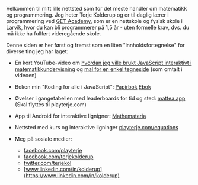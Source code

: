 Velkommen til mitt lille nettsted som for det meste handler om matematikk og programmering. Jeg heter Terje Kolderup og er til daglig lærer i programmering ved [GET Academy](https://getacademy.no/), som er en nettskole og fysisk skole i Larvik, hvor du kan bli programmerer på 1,5 år - uten formelle krav, dvs. du må ikke ha fullført videregående skole.

Denne siden er her først og fremst som en liten "innholdsfortegnelse" for diverse ting jeg har laget:

 - En kort YouTube-video om [hvordan jeg ville brukt JavaScript interaktivt i matematikkundervisning](https://youtu.be/DUkwkPzUB-8) og [mal for en enkel tegneside](canvas.html) (som omtalt i videoen)
 - Boken min "Koding for alle i JavaScript": [Papirbok](https://www.cappelendamm.no/_koding-for-alle-i-javascript-terje-kolderup-9788202661243) [Ebok](https://www.allvit.no/book/9788202679699-koding-for-alle-i-javascript)
 - Øvelser i gangetabellen med leaderboards for tid og sted: [mattea.app](https://mattea.app/) (Skal flyttes til playterje.com)
 - App til Android for interaktive lignigner: [Mathemateria](https://play.google.com/store/apps/details?id=com.capellait.mathemateria&hl=no)
  - Nettsted med kurs og interaktive ligninger [playterje.com/equations](equations.html)


 - Meg på sosiale medier:
   - [facebook.com/playterje](https://www.facebook.com/playterje)
   - [facebook.com/terjekolderup](https://www.facebook.com/terjekolderup)
   - [twitter.com/terjekol](https://twitter.com/terjekol)
   - [www.linkedin.com/in/kolderup](https://www.linkedin.com/in/kolderup)